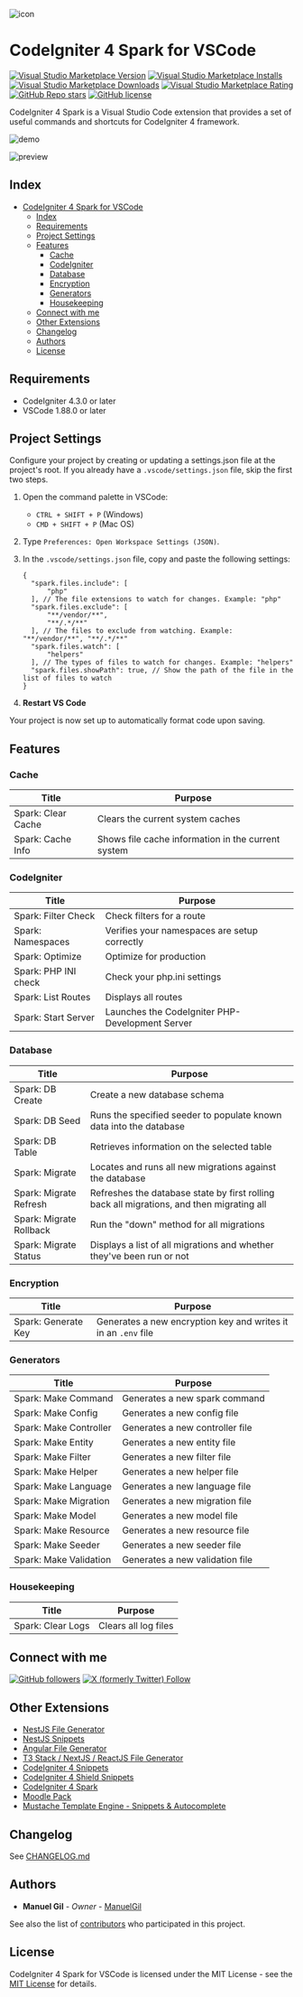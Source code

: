 ![icon](https://raw.githubusercontent.com/ManuelGil/vscode-codeigniter4-spark/main/icon.png)

# CodeIgniter 4 Spark for VSCode

[![Visual Studio Marketplace Version](https://img.shields.io/visual-studio-marketplace/v/imgildev.vscode-codeigniter4-spark?style=for-the-badge&label=VS%20Marketplace&logo=visual-studio-code)](https://marketplace.visualstudio.com/items?itemName=imgildev.vscode-codeigniter4-spark)
[![Visual Studio Marketplace Installs](https://img.shields.io/visual-studio-marketplace/i/imgildev.vscode-codeigniter4-spark?style=for-the-badge&logo=visual-studio-code)](https://marketplace.visualstudio.com/items?itemName=imgildev.vscode-codeigniter4-spark)
[![Visual Studio Marketplace Downloads](https://img.shields.io/visual-studio-marketplace/d/imgildev.vscode-codeigniter4-spark?style=for-the-badge&logo=visual-studio-code)](https://marketplace.visualstudio.com/items?itemName=imgildev.vscode-codeigniter4-spark)
[![Visual Studio Marketplace Rating](https://img.shields.io/visual-studio-marketplace/r/imgildev.vscode-codeigniter4-spark?style=for-the-badge&logo=visual-studio-code)](https://marketplace.visualstudio.com/items?itemName=imgildev.vscode-codeigniter4-spark&ssr=false#review-details)
[![GitHub Repo stars](https://img.shields.io/github/stars/ManuelGil/vscode-codeigniter4-spark?style=for-the-badge&logo=github)](https://github.com/ManuelGil/vscode-codeigniter4-spark)
[![GitHub license](https://img.shields.io/github/license/ManuelGil/vscode-codeigniter4-spark?style=for-the-badge&logo=github)](https://github.com/ManuelGil/vscode-codeigniter4-spark/blob/main/LICENSE)

CodeIgniter 4 Spark is a Visual Studio Code extension that provides a set of useful commands and shortcuts for CodeIgniter 4 framework.

![demo](https://raw.githubusercontent.com/ManuelGil/vscode-codeigniter4-spark/main/docs/images/demo.gif)

![preview](https://raw.githubusercontent.com/ManuelGil/vscode-codeigniter4-spark/main/docs/images/preview.png)

## Index

- [CodeIgniter 4 Spark for VSCode](#codeigniter-4-spark-for-vscode)
  - [Index](#index)
  - [Requirements](#requirements)
  - [Project Settings](#project-settings)
  - [Features](#features)
    - [Cache](#cache)
    - [CodeIgniter](#codeigniter)
    - [Database](#database)
    - [Encryption](#encryption)
    - [Generators](#generators)
    - [Housekeeping](#housekeeping)
  - [Connect with me](#connect-with-me)
  - [Other Extensions](#other-extensions)
  - [Changelog](#changelog)
  - [Authors](#authors)
  - [License](#license)

## Requirements

- CodeIgniter 4.3.0 or later
- VSCode 1.88.0 or later

## Project Settings

Configure your project by creating or updating a settings.json file at the project's root. If you already have a `.vscode/settings.json` file, skip the first two steps.

1. Open the command palette in VSCode:

   - `CTRL + SHIFT + P` (Windows)
   - `CMD + SHIFT + P` (Mac OS)

2. Type `Preferences: Open Workspace Settings (JSON)`.

3. In the `.vscode/settings.json` file, copy and paste the following settings:

   ```jsonc
   {
     "spark.files.include": [
         "php"
     ], // The file extensions to watch for changes. Example: "php"
     "spark.files.exclude": [
         "**/vendor/**",
         "**/.*/**"
     ], // The files to exclude from watching. Example: "**/vendor/**", "**/.*/**"
     "spark.files.watch": [
         "helpers"
     ], // The types of files to watch for changes. Example: "helpers"
     "spark.files.showPath": true, // Show the path of the file in the list of files to watch
   }
   ```

4. **Restart VS Code**

Your project is now set up to automatically format code upon saving.

## Features

### Cache

| Title | Purpose |
| --- | --- |
| Spark: Clear Cache | Clears the current system caches |
| Spark: Cache Info | Shows file cache information in the current system |

### CodeIgniter

| Title | Purpose |
| --- | --- |
| Spark: Filter Check | Check filters for a route |
| Spark: Namespaces | Verifies your namespaces are setup correctly |
| Spark: Optimize | Optimize for production |
| Spark: PHP INI check | Check your php.ini settings |
| Spark: List Routes | Displays all routes |
| Spark: Start Server | Launches the CodeIgniter PHP-Development Server |

### Database

| Title | Purpose |
| --- | --- |
| Spark: DB Create | Create a new database schema |
| Spark: DB Seed | Runs the specified seeder to populate known data into the database |
| Spark: DB Table | Retrieves information on the selected table |
| Spark: Migrate | Locates and runs all new migrations against the database |
| Spark: Migrate Refresh | Refreshes the database state by first rolling back all migrations, and then migrating all |
| Spark: Migrate Rollback | Run the "down" method for all migrations |
| Spark: Migrate Status | Displays a list of all migrations and whether they've been run or not |

### Encryption

| Title | Purpose |
| --- | --- |
| Spark: Generate Key | Generates a new encryption key and writes it in an `.env` file |

### Generators

| Title | Purpose |
| --- | --- |
| Spark: Make Command | Generates a new spark command |
| Spark: Make Config | Generates a new config file |
| Spark: Make Controller | Generates a new controller file |
| Spark: Make Entity | Generates a new entity file |
| Spark: Make Filter | Generates a new filter file |
| Spark: Make Helper | Generates a new helper file |
| Spark: Make Language | Generates a new language file |
| Spark: Make Migration | Generates a new migration file |
| Spark: Make Model | Generates a new model file |
| Spark: Make Resource | Generates a new resource file |
| Spark: Make Seeder | Generates a new seeder file |
| Spark: Make Validation | Generates a new validation file |

### Housekeeping

| Title | Purpose |
| --- | --- |
| Spark: Clear Logs | Clears all log files |

## Connect with me

[![GitHub followers](https://img.shields.io/github/followers/ManuelGil?style=for-the-badge&logo=github)](https://github.com/ManuelGil)
[![X (formerly Twitter) Follow](https://img.shields.io/twitter/follow/imgildev?style=for-the-badge&logo=x)](https://twitter.com/imgildev)

## Other Extensions

- [NestJS File Generator](https://marketplace.visualstudio.com/items?itemName=imgildev.vscode-nestjs-generator)
- [NestJS Snippets](https://marketplace.visualstudio.com/items?itemName=imgildev.vscode-nestjs-snippets-extension)
- [Angular File Generator](https://marketplace.visualstudio.com/items?itemName=imgildev.vscode-angular-generator)
- [T3 Stack / NextJS / ReactJS File Generator](https://marketplace.visualstudio.com/items?itemName=imgildev.vscode-nextjs-generator)
- [CodeIgniter 4 Snippets](https://marketplace.visualstudio.com/items?itemName=imgildev.vscode-codeigniter4-snippets)
- [CodeIgniter 4 Shield Snippets](https://marketplace.visualstudio.com/items?itemName=imgildev.vscode-codeigniter4-shield-snippets)
- [CodeIgniter 4 Spark](https://marketplace.visualstudio.com/items?itemName=imgildev.vscode-codeigniter4-spark)
- [Moodle Pack](https://marketplace.visualstudio.com/items?itemName=imgildev.vscode-moodle-snippets)
- [Mustache Template Engine - Snippets & Autocomplete](https://marketplace.visualstudio.com/items?itemName=imgildev.vscode-mustache-snippets)

## Changelog

See [CHANGELOG.md](./CHANGELOG.md)

## Authors

- **Manuel Gil** - _Owner_ - [ManuelGil](https://github.com/ManuelGil)

See also the list of [contributors](https://github.com/ManuelGil/vscode-codeigniter4-spark/contributors) who participated in this project.

## License

CodeIgniter 4 Spark for VSCode is licensed under the MIT License - see the [MIT License](https://opensource.org/licenses/MIT) for details.
